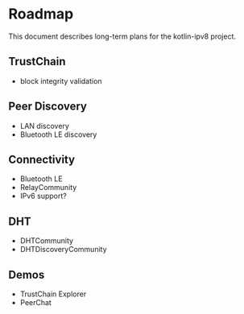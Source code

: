 # Roadmap

This document describes long-term plans for the kotlin-ipv8 project.

## TrustChain
- block integrity validation

## Peer Discovery
- LAN discovery
- Bluetooth LE discovery

## Connectivity
- Bluetooth LE
- RelayCommunity
- IPv6 support?

## DHT
- DHTCommunity
- DHTDiscoveryCommunity

## Demos
- TrustChain Explorer
- PeerChat
